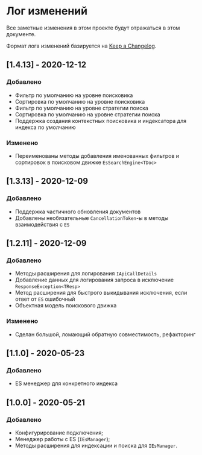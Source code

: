 # Лог изменений

Все заметные изменения в этом проекте будут отражаться в этом документе.

Формат лога изменений базируется на [Keep a Changelog](https://keepachangelog.com/en/1.0.0/).

## [1.4.13] - 2020-12-12

### Добавлено

* Фильтр по умолчанию на уровне поисковика
* Сортировка по умолчанию на уровне поисковика
* Фильтр по умолчанию на уровне стратегии поиска
* Сортировка по умолчанию на уровне стратегии поиска
* Поддержка создания контекстных поисковика и индексатора для индекса по умолчанию

### Изменено

* Переименованы методы добавления именованных фильтров и сортировок в поисковом движке `EsSearchEngine<TDoc>`

## [1.3.13] - 2020-12-09

### Добавлено

* Поддержка частичного обновления документов
* Добавлены необязательные `CancellationToken`-ы в методы взаимодействия с `ES`

## [1.2.11] - 2020-12-09

### Добавлено

* Методы расширения для логирования `IApiCallDetails`
* Добавление данных для логирования запроса в исключение `ResponseException<TResp>`
* Метод расширения для быстрого выкидывания исключения, если ответ от `ES` ошибочный
* Объектная модель поискового движка

### Изменено

* Сделан большой, ломающий обратную совместимость, рефакторинг 

## [1.1.0] - 2020-05-23

### Добавлено

* ES менеджер для конкретного индекса

## [1.0.0] - 2020-05-21

### Добавлено

* Конфигурирование подключения;
* Менеджер работы с ES (`IEsManager`);
* Методы расширения для индексации и поиска для `IEsManager`.